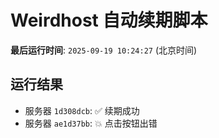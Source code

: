 # Weirdhost 自动续期脚本

**最后运行时间**: `2025-09-19 10:24:27` (北京时间)

## 运行结果

- 服务器 `1d308dcb`: ✅ 续期成功
- 服务器 `ae1d37bb`: 💥 点击按钮出错
